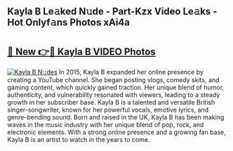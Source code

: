 ## Kayla B Le𝚊ked N𝚞de - Part-Kzx Video Le𝚊ks - Hot Onlyf𝚊ns Photos xAi4a

# <h2><a href="http://ab33461.deff.icu/?id=Kayla+B">🔗 New 👉🔴 Kayla B VIDEO Photos</a></h2>

[![Kayla B N𝚞des](https://i.imgur.com/rIISA9y.gif)](http://ab33461.deff.icu/?id=Kayla+B)
In 2015, Kayla B expanded her online presence by creating a YouTube channel. She began posting vlogs, comedy skits, and gaming content, which quickly gained traction. Her unique blend of humor, authenticity, and vulnerability resonated with viewers, leading to a steady growth in her subscriber base. Kayla B is a talented and versatile British singer-songwriter, known for her powerful vocals, emotive lyrics, and genre-bending sound. Born and raised in the UK, Kayla B has been making waves in the music industry with her unique blend of pop, rock, and electronic elements. With a strong online presence and a growing fan base, Kayla B is an artist to watch in the years to come.
